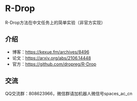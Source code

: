 # R-Drop
R-Drop方法在中文任务上的简单实验（非官方实现）

## 介绍

- 博客：https://kexue.fm/archives/8496
- 论文：https://arxiv.org/abs/2106.14448
- 官方：https://github.com/dropreg/R-Drop

## 交流

QQ交流群：808623966，微信群请加机器人微信号spaces_ac_cn
